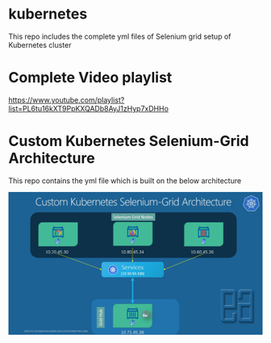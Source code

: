 # kubernetes
This repo includes the complete yml files of Selenium grid setup of Kubernetes cluster

# Complete Video playlist
https://www.youtube.com/playlist?list=PL6tu16kXT9PpKXQADb8AyJ1zHyp7xDHHo

# Custom Kubernetes Selenium-Grid Architecture
This repo contains the yml file which is built on the below architecture

![Architecture](./image/kubeSelenium.JPG)


